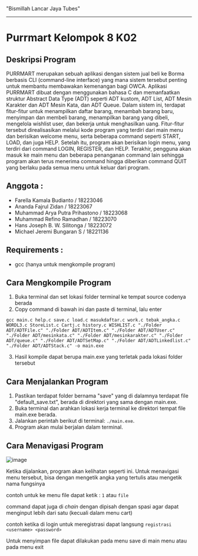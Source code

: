 "Bismillah Lancar Jaya Tubes"

---

# Purrmart Kelompok 8 K02

## Deskripsi Program

PURRMART merupakan sebuah aplikasi dengan sistem jual beli ke Borma berbasis CLI (command-line interface) yang mana sistem tersebut penting untuk membantu membawakan kemenangan bagi OWCA. Aplikasi PURRMART dibuat dengan menggunakan bahasa C dan memanfaatkan struktur Abstract Data Type (ADT) seperti ADT kustom, ADT List, ADT Mesin Karakter dan ADT Mesin Kata, dan ADT Queue.
Dalam sistem ini, terdapat fitur-fitur untuk menampilkan daftar barang, menambah barang baru, menyimpan dan membeli barang, menampilkan barang yang dibeli, mengelola wishlist user, dan bekerja untuk menghasilkan uang. Fitur-fitur tersebut direalisasikan melalui kode program yang terdiri dari main menu dan berisikan welcome menu, serta beberapa command seperti START, LOAD, dan juga HELP. Setelah itu, program akan berisikan login menu, yang terdiri dari command LOGIN, REGISTER, dan HELP. Terakhir, pengguna akan masuk ke main menu dan beberapa penanganan command lain sehingga program akan terus menerima command hingga diberikan command QUIT yang berlaku pada semua menu untuk keluar dari program.


## Anggota :
- Farella Kamala Budianto / 18223046
- Ananda Fajrul Zidan / 18223067
- Muhammad Arya Putra Prihastono / 18223068
- Muhammad Refino Ramadhan / 18223070
- Hans Joseph B. W. Silitonga / 18223072
- Michael Jeremi Bungaran S / 18221136

## Requirements :
- gcc (hanya untuk mengkompile program)

## Cara Mengkompile Program
1. Buka terminal dan set lokasi folder terminal ke tempat source codenya berada
2. Copy command di bawah ini dan paste di terminal, lalu enter
```
gcc main.c help.c save.c load.c masukdaftar.c work.c tebak_angka.c WORDL3.c StoreList.c Cartj.c history.c WISHLIST.c "./Folder ADT/ADTFile.c" "./Folder ADT/ADTItem.c" "./Folder ADT/ADTUser.c" "./Folder ADT/mesinkata.c" "./Folder ADT/mesinkarakter.c" "./Folder ADT/queue.c" "./Folder ADT/ADTSetMap.c" "./Folder ADT/ADTLinkedlist.c" "./Folder ADT/ADTStack.c" -o main.exe
```
3. Hasil kompile dapat berupa main.exe yang terletak pada lokasi folder tersebut

## Cara Menjalankan Program
1. Pastikan terdapat folder bernama "save" yang di dalamnya terdapat file "default_save.txt", berada di direktori yang sama dengan main.exe.
2. Buka terminal dan arahkan lokasi kerja terminal ke direktori tempat file main.exe berada.
3. Jalankan perintah berikut di terminal:
`./main.exe`.
4. Program akan mulai berjalan dalam terminal.

## Cara Menavigasi Program
![image](https://github.com/user-attachments/assets/3dfd6433-a040-41d6-a92a-2769dbab2401)

Ketika dijalankan, program akan kelihatan seperti ini.
Untuk menavigasi menu tersebut, bisa dengan mengetik angka yang tertulis atau mengetik nama fungsinya

contoh untuk ke menu file dapat ketik : `1` atau `file`

command dapat juga di _chain_ dengan dipisah dengan spasi agar dapat menginput lebih dari satu (kecuali dalam menu cart)

contoh ketika di login untuk meregistrasi dapat langsung `registrasi <username> <password>`

Untuk menyimpan file dapat dilakukan pada menu save di main menu atau pada menu exit
